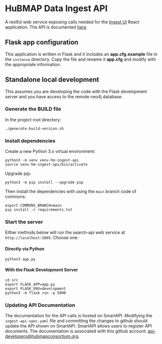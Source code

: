 # HuBMAP Data Ingest API

A restful web service exposing calls needed for the [Ingest UI](https://github.com/hubmapconsortium/ingest-ui) React application. The API is documented [here](https://smart-api.info/registry?q=5a6bea1158d2652743c7a201fdb1c44d).

## Flask app configuration

This application is written in Flask and it includes an **app.cfg.example** file in the `instance` directory.  Copy the file and rename it **app.cfg** and modify  with the appropriate information.

## Standalone local development

This assumes you are developing the code with the Flask development server and you have access to the remote neo4j database.

### Generate the BUILD file

In the project root directory:

````
./generate-build-version.sh
````

### Install dependencies

Create a new Python 3.x virtual environment:

````
python3 -m venv venv-hm-ingest-api
source venv-hm-ingest-api/bin/activate
````

Upgrade pip:
````
python3 -m pip install --upgrade pip
````

Then install the dependencies with using the `main` branch code of commons:

````
export COMMONS_BRANCH=main
pip install -r requirements.txt
````

### Start the server

Either methods below will run the search-api web service at `http://localhost:5005`. Choose one:

#### Directly via Python

````
python3 app.py
````

#### With the Flask Development Server

````
cd src
export FLASK_APP=app.py
export FLASK_ENV=development
python3 -m flask run -p 5000
````

### Updating API Documentation

The documentation for the API calls is hosted on SmartAPI.  Modifying the `ingest-api-spec.yaml` file and commititng the changes to github should update the API shown on SmartAPI.  SmartAPI allows users to register API documents.  The documentation is associated with this github account: api-developers@hubmapconsortium.org. 
